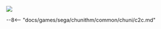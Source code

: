 <img class="header-logo" src="/img/sega/chunithm/amazonplus/logo.webp">

--8<-- "docs/games/sega/chunithm/common/chuni/c2c.md"
